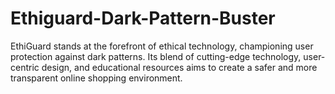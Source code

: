 # Ethiguard-Dark-Pattern-Buster
EthiGuard stands at the forefront of ethical technology, championing user protection against dark patterns. Its blend of cutting-edge technology, user-centric design, and educational resources aims to create a safer and more transparent online shopping environment. 
